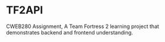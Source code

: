 # TF2API
CWEB280 Assignment, A Team Fortress 2 learning project that demonstrates backend and frontend understanding. 
